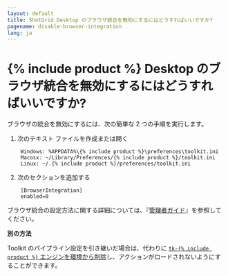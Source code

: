 ```yaml
---
layout: default
title: ShotGrid Desktop のブラウザ統合を無効にするにはどうすればいいですか?
pagename: disable-browser-integration
lang: ja
---
```


# {% include product %} Desktop のブラウザ統合を無効にするにはどうすればいいですか?

ブラウザの統合を無効にするには、次の簡単な 2 つの手順を実行します。

1. 次のテキスト ファイルを作成または開く

        Windows: %APPDATA%\{% include product %}\preferences\toolkit.ini
        Macosx: ~/Library/Preferences/{% include product %}/toolkit.ini
        Linux: ~/.{% include product %}/preferences/toolkit.ini

2. 次のセクションを追加する

        [BrowserIntegration]
        enabled=0

ブラウザ統合の設定方法に関する詳細については、『[管理者ガイド](https://support.shotgunsoftware.com/hc/ja-jp/articles/115000067493-Integrations-Admin-Guide#Toolkit%20Configuration%20File)』を参照してください。

**別の方法**

Toolkit のパイプライン設定を引き継いだ場合は、代わりに [`tk-{% include product %}` エンジンを環境から削除](https://github.com/shotgunsoftware/tk-config-default2/blob/master/env/project.yml#L48)し、アクションがロードされないようにすることができます。